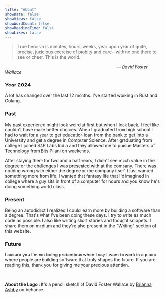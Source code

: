```yaml
---
title: "About"
showDate: false
showViews: false
showWordCount: false
showReadingTime: false
showLikes: false
---
```


> True heroism is minutes, hours, weeks, year upon year of quite, precise, judicious exercise of probity and care--with no one there to see or cheer. This is the world.

<cite style="margin-left: 360px;">&mdash; David Foster Wallace</cite>

### Year 2024
A lot has changed over the last 12 months. I've started working in Rust and Golang.

### Past
My past experience might look weird at first but when I look back, I feel like couldn't have made better choices. When I graduated from high school I had to wait for a year to get education loan from the bank to get into a University and get a degree in Computer Science. After graduating from college I joined SAP Labs India and they allowed me to pursue Masters of Technology from Bits Pilani on weekends.

After staying there for two and a half years, I didn't see much value in the degree or the challenges I was presented with at the company. There was nothing wrong with either the degree or the company itself. I just wanted something more from life. I wanted that fantasy life that I'd imagined in college where a guy sits in front of a computer for hours and you know he's doing something world class. 

### Present
Being an autodidact I realized I could learn more by building a software than a degree. That's what I've been doing these days. I try to write as much code as possible. I also like writing short stories and thought snippets. I share them on medium and they're also present in the "Writing" section of this website.

### Future
I assure you I'm not being pretentious when I say I want to work in a place where people are building software that truly shapes the future. If you are reading this, thank you for giving me your precious attention. 

<br>

**About the Logo** : It's a pencil sketch of David Foster Wallace by [Brianna Ashby](https://www.behance.net/brianna_ashby) on behance.